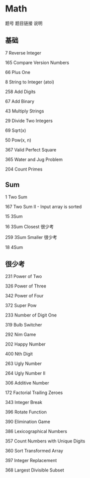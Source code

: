 # Math

题号	题目链接	说明

## 基础

7	Reverse Integer

165	Compare Version Numbers

66	Plus One

8	String to Integer (atoi)

258	Add Digits

67	Add Binary

43	Multiply Strings

29	Divide Two Integers

69	Sqrt(x)

50	Pow(x, n)

367	Valid Perfect Square

365	Water and Jug Problem

204	Count Primes

## Sum

1	Two Sum

167	Two Sum II - Input array is sorted

15	3Sum

16	3Sum Closest 	很少考

259	3Sum Smaller 	很少考

18	4Sum

## 很少考

231	Power of Two

326	Power of Three

342	Power of Four

372	Super Pow

233	Number of Digit One

319	Bulb Switcher

292	Nim Game

202	Happy Number

400	Nth Digit

263	Ugly Number

264	Ugly Number II

306	Additive Number

172	Factorial Trailing Zeroes

343	Integer Break

396	Rotate Function

390	Elimination Game

386	Lexicographical Numbers

357	Count Numbers with Unique Digits

360	Sort Transformed Array

397	Integer Replacement

368	Largest Divisible Subset
